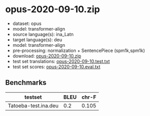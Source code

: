 # opus-2020-09-10.zip

* dataset: opus
* model: transformer-align
* source language(s): ina_Latn
* target language(s): deu
* model: transformer-align
* pre-processing: normalization + SentencePiece (spm1k,spm1k)
* download: [opus-2020-09-10.zip](https://object.pouta.csc.fi/Tatoeba-MT-models/ina-deu/opus-2020-09-10.zip)
* test set translations: [opus-2020-09-10.test.txt](https://object.pouta.csc.fi/Tatoeba-MT-models/ina-deu/opus-2020-09-10.test.txt)
* test set scores: [opus-2020-09-10.eval.txt](https://object.pouta.csc.fi/Tatoeba-MT-models/ina-deu/opus-2020-09-10.eval.txt)

## Benchmarks

| testset               | BLEU  | chr-F |
|-----------------------|-------|-------|
| Tatoeba-test.ina.deu 	| 0.2 	| 0.105 |

